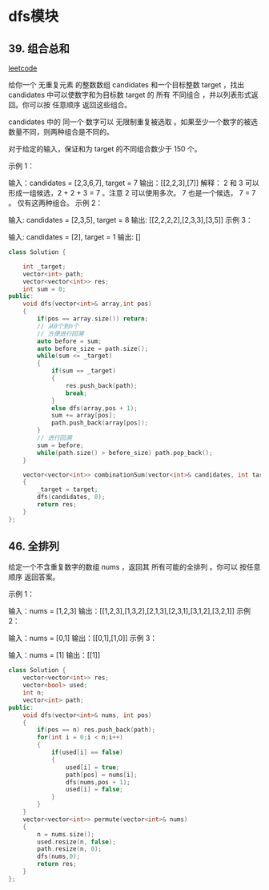 # dfs模块

## **39. 组合总和**

[leetcode](https://leetcode.cn/problems/combination-sum/description/)

给你一个 无重复元素 的整数数组 candidates 和一个目标整数 target ，找出 candidates 中可以使数字和为目标数 target 的 所有 不同组合 ，并以列表形式返回。你可以按 任意顺序 返回这些组合。

candidates 中的 同一个 数字可以 无限制重复被选取 。如果至少一个数字的被选数量不同，则两种组合是不同的。 

对于给定的输入，保证和为 target 的不同组合数少于 150 个。

 

示例 1：

输入：candidates = [2,3,6,7], target = 7
输出：[[2,2,3],[7]]
解释：
2 和 3 可以形成一组候选，2 + 2 + 3 = 7 。注意 2 可以使用多次。
7 也是一个候选， 7 = 7 。
仅有这两种组合。
示例 2：

输入: candidates = [2,3,5], target = 8
输出: [[2,2,2,2],[2,3,3],[3,5]]
示例 3：

输入: candidates = [2], target = 1
输出: []

```cpp
class Solution {

    int _target;
    vector<int> path;
    vector<vector<int>> res;
    int sum = 0;
public: 
    void dfs(vector<int>& array,int pos)
    {   
        if(pos == array.size()) return;
        // 从0个到n个
        // 方便进行回溯
        auto before = sum;
        auto before_size = path.size();
        while(sum <= _target)
        {
            if(sum == _target) 
            {
                res.push_back(path);
                break;
            }
            else dfs(array,pos + 1);
            sum += array[pos];
            path.push_back(array[pos]);
        }
        // 进行回溯
        sum = before;
        while(path.size() > before_size) path.pop_back();
    }

    vector<vector<int>> combinationSum(vector<int>& candidates, int target) 
    {
        _target = target;
        dfs(candidates, 0);
        return res;
    }
};
```

## 46. 全排列

给定一个不含重复数字的数组 nums ，返回其 所有可能的全排列 。你可以 按任意顺序 返回答案。

 

示例 1：

输入：nums = [1,2,3]
输出：[[1,2,3],[1,3,2],[2,1,3],[2,3,1],[3,1,2],[3,2,1]]
示例 2：

输入：nums = [0,1]
输出：[[0,1],[1,0]]
示例 3：

输入：nums = [1]
输出：[[1]]

```cpp
class Solution {
    vector<vector<int>> res;
    vector<bool> used;
    int n;
    vector<int> path;
public:
    void dfs(vector<int>& nums, int pos)
    {
        if(pos == n) res.push_back(path);
        for(int i = 0;i < n;i++)
        {
            if(used[i] == false)
            {
                used[i] = true;
                path[pos] = nums[i];
                dfs(nums,pos + 1);
                used[i] = false;
            }
        }
    }
    vector<vector<int>> permute(vector<int>& nums) 
    {
        n = nums.size();
        used.resize(n, false);
        path.resize(n, 0);
        dfs(nums,0);
        return res;
    }
};
```

